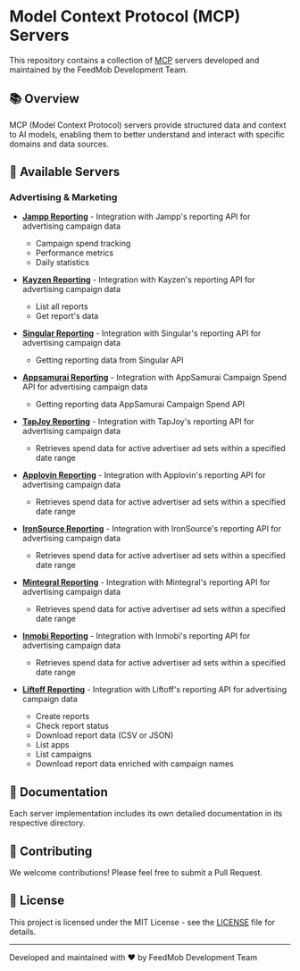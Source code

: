 # Model Context Protocol (MCP) Servers

This repository contains a collection of [MCP](https://modelcontextprotocol.io) servers developed and maintained by the FeedMob Development Team.

## 📚 Overview

MCP (Model Context Protocol) servers provide structured data and context to AI models, enabling them to better understand and interact with specific domains and data sources.

## 🚀 Available Servers

### Advertising & Marketing

- **[Jampp Reporting](src/jampp-reporting)** - Integration with Jampp's reporting API for advertising campaign data
  - Campaign spend tracking
  - Performance metrics
  - Daily statistics

- **[Kayzen Reporting](src/kayzen-reporting)** - Integration with Kayzen's reporting API for advertising campaign data
  - List all reports
  - Get report's data

- **[Singular Reporting](src/singular-reporting)** - Integration with Singular's reporting API for advertising campaign data
  - Getting reporting data from Singular API

- **[Appsamurai Reporting](src/appsamurai-reporting)** - Integration with AppSamurai Campaign Spend API for advertising campaign data
  - Getting reporting data AppSamurai Campaign Spend API

- **[TapJoy Reporting](src/tapjoy-reporting/)** -  Integration with TapJoy's reporting API for advertising campaign data
  - Retrieves spend data for active advertiser ad sets within a specified date range

- **[Applovin Reporting](src/applovin-reporting/)** -  Integration with Applovin's reporting API for advertising campaign data
  - Retrieves spend data for active advertiser ad sets within a specified date range

- **[IronSource Reporting](src/ironsource-reporting/)** -  Integration with IronSource's reporting API for advertising campaign data
  - Retrieves spend data for active advertiser ad sets within a specified date range

- **[Mintegral Reporting](src/mintegral-reporting/)** -  Integration with Mintegral's reporting API for advertising campaign data
  - Retrieves spend data for active advertiser ad sets within a specified date range

- **[Inmobi Reporting](src/inmobi-reporting/)** -  Integration with Inmobi's reporting API for advertising campaign data
  - Retrieves spend data for active advertiser ad sets within a specified date range

- **[Liftoff Reporting](src/liftoff-reporting)** - Integration with Liftoff's reporting API for advertising campaign data
  - Create reports
  - Check report status
  - Download report data (CSV or JSON)
  - List apps
  - List campaigns
  - Download report data enriched with campaign names

## 📖 Documentation
Each server implementation includes its own detailed documentation in its respective directory.

## 🤝 Contributing

We welcome contributions! Please feel free to submit a Pull Request.

## 📄 License

This project is licensed under the MIT License - see the [LICENSE](LICENSE) file for details.

---

Developed and maintained with ❤️ by FeedMob Development Team
